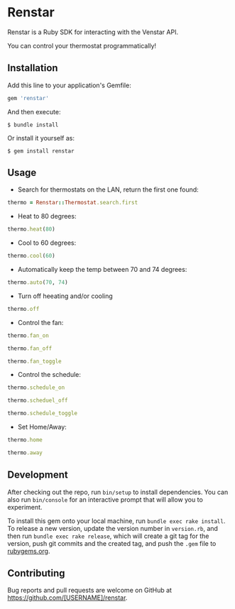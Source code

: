 # Renstar

Renstar is a Ruby SDK for interacting with the Venstar API.

You can control your thermostat programmatically!

## Installation

Add this line to your application's Gemfile:

```ruby
gem 'renstar'
```

And then execute:

    $ bundle install

Or install it yourself as:

    $ gem install renstar

## Usage

* Search for thermostats on the LAN, return the first one found:
```ruby
thermo = Renstar::Thermostat.search.first
```

* Heat to 80 degrees:
```ruby
thermo.heat(80)
```

* Cool to 60 degrees:
```ruby
thermo.cool(60)
```

* Automatically keep the temp between 70 and 74 degrees:
```ruby
thermo.auto(70, 74)
```

* Turn off heeating and/or cooling
```ruby
thermo.off
```

* Control the fan:
```ruby
thermo.fan_on

thermo.fan_off

thermo.fan_toggle
```

* Control the schedule:
```ruby
thermo.schedule_on

thermo.scheduel_off

thermo.schedule_toggle
```

* Set Home/Away:
```ruby
thermo.home

thermo.away
```



## Development

After checking out the repo, run `bin/setup` to install dependencies. You can also run `bin/console` for an interactive prompt that will allow you to experiment.

To install this gem onto your local machine, run `bundle exec rake install`. To release a new version, update the version number in `version.rb`, and then run `bundle exec rake release`, which will create a git tag for the version, push git commits and the created tag, and push the `.gem` file to [rubygems.org](https://rubygems.org).

## Contributing

Bug reports and pull requests are welcome on GitHub at https://github.com/[USERNAME]/renstar.
